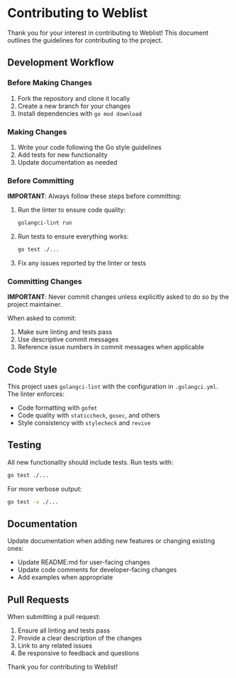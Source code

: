# Contributing to Weblist

Thank you for your interest in contributing to Weblist! This document outlines the guidelines for contributing to the project.

## Development Workflow

### Before Making Changes

1. Fork the repository and clone it locally
2. Create a new branch for your changes
3. Install dependencies with `go mod download`

### Making Changes

1. Write your code following the Go style guidelines
2. Add tests for new functionality
3. Update documentation as needed

### Before Committing

**IMPORTANT**: Always follow these steps before committing:

1. Run the linter to ensure code quality:
   ```bash
   golangci-lint run
   ```

2. Run tests to ensure everything works:
   ```bash
   go test ./...
   ```

3. Fix any issues reported by the linter or tests

### Committing Changes

**IMPORTANT**: Never commit changes unless explicitly asked to do so by the project maintainer.

When asked to commit:
1. Make sure linting and tests pass
2. Use descriptive commit messages
3. Reference issue numbers in commit messages when applicable

## Code Style

This project uses `golangci-lint` with the configuration in `.golangci.yml`. The linter enforces:

- Code formatting with `gofmt`
- Code quality with `staticcheck`, `gosec`, and others
- Style consistency with `stylecheck` and `revive`

## Testing

All new functionality should include tests. Run tests with:

```bash
go test ./...
```

For more verbose output:

```bash
go test -v ./...
```

## Documentation

Update documentation when adding new features or changing existing ones:

- Update README.md for user-facing changes
- Update code comments for developer-facing changes
- Add examples when appropriate

## Pull Requests

When submitting a pull request:

1. Ensure all linting and tests pass
2. Provide a clear description of the changes
3. Link to any related issues
4. Be responsive to feedback and questions

Thank you for contributing to Weblist! 